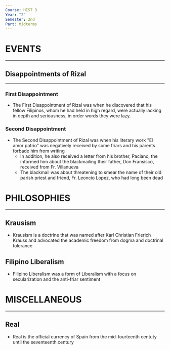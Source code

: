 ```yaml
---
Course: HIST 3
Year: "2"
Semester: 2nd
Part: Midterms
---
```

# EVENTS
---
## Disappointments of Rizal
---
### First Disappointment
- The First Disappointment of Rizal was when he discovered that his fellow Filipinos, whom he had held in high regard, were actually lacking in depth and seriousness, in order words they were lazy.
### Second Disappointment
- The Second Disappointment of Rizal was when his literary work "El amor patrio" was negatively received by some friars and his parents forbade him from writing
	- In addition, he also received a letter from his brother, Paciano, the informed him about the blackmailing their father, Don Fransisco, received from Fr. Villanueva
	- The blackmail was about threatening to smear the name of their old parish priest and friend, Fr. Leoncio Lopez, who had long been dead

# PHILOSOPHIES
---
## Krausism
- Krausism is a doctrine that was named after Karl Christian Frierich Krauss and advocated the academic freedom from dogma and doctrinal tolerance
## Filipino Liberalism
- Filipino Liberalism was a form of Liberalism with a focus on secularization and the anti-friar sentiment

# MISCELLANEOUS
---
## Real
- Real is the official currency of Spain from the mid-fourteenth centuty until the seventeenth century